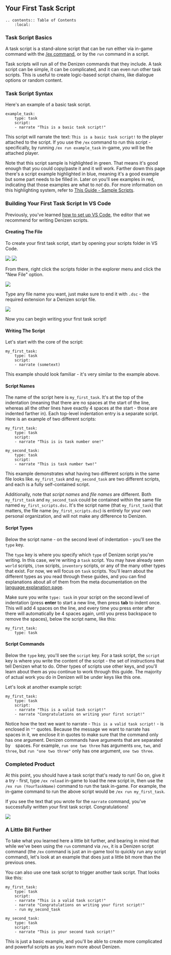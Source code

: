 Your First Task Script
----------------------

```eval_rst
.. contents:: Table of Contents
    :local:
```

### Task Script Basics

A task script is a stand-alone script that can be run either via in-game command with the [/ex command](/guides/first-steps/ex-command), or by the `run` command in a script.

Task scripts will run all of the Denizen commands that they include. A task script can be simple, it can be complicated, and it can even run other task scripts. This is useful to create logic-based script chains, like dialogue options or random content.

### Task Script Syntax

Here's an example of a basic task script.

```dscript_green
example_task:
    type: task
    script:
    - narrate "This is a basic task script!"
```

This script will narrate the text: `This is a basic task script!` to the player attached to the script. If you use the `/ex` command to run this script - specifically, by running `/ex run example_task` in-game, *you* will be the attached player.

Note that this script sample is highlighted in green. That means it's good enough that you could copy/paste it and it will work. Farther down this page there's a script example highlighted in blue, meaning it's a good example but some part needs to be filled in. Later on you'll see examples in red, indicating that those examples are what to *not* do. For more information on this highlighting system, refer to [This Guide - Sample Scripts](/guides/this-guide/sample-scripts).

### Building Your First Task Script In VS Code

Previously, you've learned [how to set up VS Code](/guides/first-steps/script-editor), the editor that we recommend for writing Denizen scripts.

#### Creating The File

To create your first task script, start by opening your scripts folder in VS Code.

![](images/fileopenfolder.png)
![](images/fileopenscriptsfolder.png)

From there, right click the scripts folder in the explorer menu and click the "New File" option.

![](images/rightclicknewfile.png)

Type any file name you want, just make sure to end it with `.dsc` - the required extension for a Denizen script file.

![](images/typefilenametest.png)

Now you can begin writing your first task script!

#### Writing The Script

Let's start with the core of the script:

```dscript_blue
my_first_task:
    type: task
    script:
    - narrate (sometext)
```

This example should look familiar - it's very similar to the example above.

#### Script Names

The name of the script here is `my_first_task`. It's at the top of the indentation <span class="parens">(meaning that there are no spaces at the start of the line, whereas all the other lines have exactly 4 spaces at the start - those are indented farther in)</span>. Each top-level indentation entry is a separate script. Here is an example of two different scripts:

```dscript_green
my_first_task:
    type: task
    script:
    - narrate "This is is task number one!"

my_second_task:
    type: task
    script:
    - narrate "This is task number two!"
```

This example demonstrates what having two different scripts in the same file looks like. `my_first_task` and `my_second_task` are two different scripts, and each is a fully self-contained script.

Additionally, note that *script names* and *file names* are different. Both `my_first_task` and `my_second_task` could be contained within the same file named `my_first_scripts.dsc`. It's the script name <span class="parens">(that `my_first_task`)</span> that matters, the file name <span class="parens">(`my_first_scripts.dsc`)</span> is entirely for your own personal organization, and will not make any difference to Denizen.

#### Script Types

Below the script name - on the second level of indentation - you'll see the `type` key.

The `type` key is where you specify which `type` of Denizen script you're writing. In this case, we're writing a `task` script. You may have already seen `world` scripts, `item` scripts, `inventory` scripts, or any of the many other types that exist. For now, we will focus on `task` scripts. You'll learn about the different types as you read through these guides, and you can find explanations about all of them from the meta documentation on the [language explanation page](https://one.denizenscript.com/denizen/lngs/container).

Make sure you write `type: task` in your script on the second level of indentation <span class="parens">(press **enter** to start a new line, then press **tab** to indent once. This will add 4 spaces on the line, and every time you press enter after there will automatically be 4 spaces again, until you press backspace to remove the spaces)</span>, below the script name, like this:

```dscript_blue
my_first_task:
    type: task
```

#### Script Commands

Below the `type` key, you'll see the `script` key. For a task script, the `script` key is where you write the content of the script - the set of instructions that tell Denizen what to do. Other types of scripts use other keys, and you'll learn about them as you continue to work through this guide. The majority of actual work you do in Denizen will be under keys like this one.

Let's look at another example script:

```dscript_green
my_first_task:
    type: task
    script:
    - narrate "This is a valid task script!"
    - narrate "Congratulations on writing your first script!"
```

Notice how the text we want to narrate - `This is a valid task script!` - is enclosed in `""` quotes. Because the message we want to narrate has ` ` spaces in it, we enclose it in quotes to make sure that the command only has one argument. Denizen commands have arguments that are separated by ` ` spaces. For example, `run one two three` has arguments `one`, `two`, and `three`, but `run "one two three"` only has one argument, `one two three`.

### Completed Product

At this point, you should have a task script that's ready to run! Go on, give it a try - first, type `/ex reload` in-game to load the new script in, then use the `/ex run (YourTaskName)` command to run the task in-game. For example, the in-game command to run the above script would be `/ex run my_first_task`.

If you see the text that you wrote for the `narrate` command, you've successfully written your first task script. Congratulations!

![](images/runfirsttaskscript.png)

### A Little Bit Further

To take what you learned here a little bit further, and bearing in mind that while we've been using the `run` command via `/ex`, it is a Denizen script command <span class="parens">(the `/ex` command is just an in-game tool to quickly run any script command)</span>, let's look at an example that does just a little bit more than the previous ones.

You can also use one task script to trigger another task script. That looks like this:

```dscript_green
my_first_task:
    type: task
    script:
    - narrate "This is a valid task script!"
    - narrate "Congratulations on writing your first script!"
    - run my_second_task

my_second_task:
    type: task
    script:
    - narrate "This is your second task script!"
```

This is just a basic example, and you'll be able to create more complicated and powerful scripts as you learn more about Denizen.
